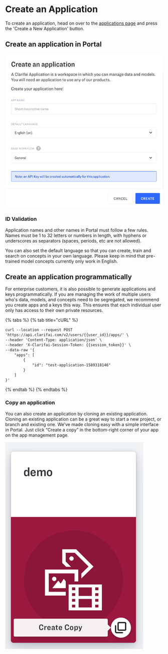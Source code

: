 # Create an Application

To create an application, head on over to the [applications page](https://portal.clarifai.com/apps) and press the 'Create a New Application' button. 

## Create an application in Portal

![Application creation window](../../.gitbook/assets/create-new-app-new.png)

### ID Validation

Application names and other names in Portal must follow a few rules. Names must be 1 to 32 letters or numbers in length, with hyphens or underscores as separators \(spaces, periods, etc are not allowed\).


You can also set the default language so that you can create, train and search on concepts in your own language. Please keep in mind that pre-trained model concepts currently only work in English.


## Create an application programmatically

For enterprise customers, it is also possible to generate applications and keys programmatically. If you are managing the work of multiple users who's data, models, and concepts need to be segregated, we recommend you create apps and a keys this way. This ensures that each individual user only has access to their own private resources.

{% tabs %}
{% tab title="cURL" %}
```text
curl --location --request POST 'https://api.clarifai.com/v2/users/{{user_id}}/apps/' \
--header 'Content-Type: application/json' \
--header 'X-Clarifai-Session-Token: {{session_token}}' \
--data-raw '{
    "apps": [
        {
            "id": "test-application-1589318146"
        }
    ]
}'
```
{% endtab %}
{% endtabs %}

### Copy an application

You can also create an application by cloning an existing application. Cloning an existing application can be a great way to start a new project, or branch and existing one. We’ve made cloning easy with a simple interface in Portal. Just click “Create a copy” in the bottom-right corner of your app on the app management page.

![](../../.gitbook/assets/app_duplication.jpg)

